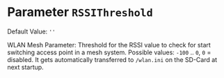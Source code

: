 # Parameter `RSSIThreshold`
Default Value: `''`

WLAN Mesh Parameter: Threshold for the RSSI value to check for start switching access point in a mesh system.
Possible values: `-100` .. `0`, `0` = disabled.
It gets automatically transferred to `/wlan.ini` on the SD-Card at next startup.
